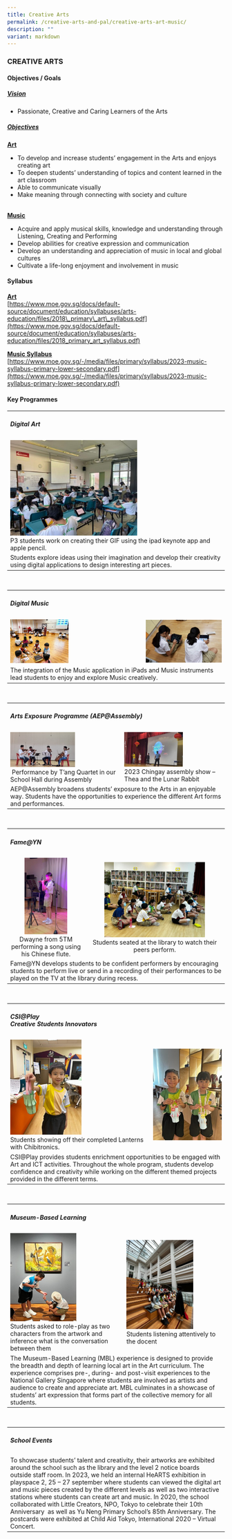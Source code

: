 ```yaml
---
title: Creative Arts
permalink: /creative-arts-and-pal/creative-arts-art-music/
description: ""
variant: markdown
---
```

### CREATIVE ARTS

#### Objectives / Goals

<h5><u> Vision </u></h5>

* Passionate, Creative and Caring Learners of the Arts

<h5><u> Objectives </u></h5>
<u><b>Art</b></u><br>  

* To develop and increase students’ engagement in the Arts and enjoys creating art<br>
* To deepen students’ understanding of topics and content learned in the art classroom<br>
* Able to communicate visually<br>
* Make meaning through connecting with society and culture<br><br>

<u><b>Music</b></u><br>
   
* Acquire and apply musical skills, knowledge and understanding through Listening, Creating and Performing<br>
* Develop abilities for creative expression and communication<br>
* Develop an understanding and appreciation of music in local and global cultures<br>
* Cultivate a life-long enjoyment and involvement in music<br>

####  Syllabus

<b><u>Art</u></b> <br>
[https://www.moe.gov.sg/docs/default-source/document/education/syllabuses/arts-education/files/2018\_primary\_art\_syllabus.pdf](https://www.moe.gov.sg/docs/default-source/document/education/syllabuses/arts-education/files/2018_primary_art_syllabus.pdf)

<b><u>Music Syllabus</u></b> <br>
[https://www.moe.gov.sg/-/media/files/primary/syllabus/2023-music-syllabus-primary-lower-secondary.pdf](https://www.moe.gov.sg/-/media/files/primary/syllabus/2023-music-syllabus-primary-lower-secondary.pdf)



#### Key Programmes


<table>
	<tbody><tr>
		<td colspan="3">
			<h5> Digital Art </h5>
		</td>
	</tr>
	<tr>
		<td><img src="/images/digital%20art.jpg" style="width:60%"><br>P3 students work on creating their GIF using the ipad keynote app and apple pencil.</td>
	</tr>
	<tr>
		<td colspan="3">	   
Students explore ideas using their imagination and develop their creativity using digital applications to design interesting art pieces.
		</td>
	</tr>
</tbody></table><br>


<table>
	<tbody><tr>
		<td colspan="3">
			<h5> Digital Music </h5>
		</td>
	</tr>
	<tr>
		<td><img src="/images/digital%20music%201.jpg" style="width:45%"></td>
			<td><img src="/images/digital%20music%202.jpg" style="width%"></td>
	</tr>
	<tr>
		<td colspan="3">	   
The integration of the Music application in iPads and Music instruments lead students to enjoy and explore Music creatively.
		</td>
	</tr>
</tbody></table><br>

<table>
	<tbody><tr>
		<td colspan="3">
			<h5>Arts Exposure Programme (AEP@Assembly) </h5>
		</td>
	</tr>
	<tr>
		<td><img src="/images/arts%20exposure%20programme%201.jpg" style="width:60%"><br>   &nbsp;Performance by T’ang Quartet in our School Hall during Assembly</td>
			<td><img src="/images/arts%20exposure%20programme%202.jpg" style="width:60%"><br>2023 Chingay assembly show – Thea and the Lunar Rabbit</td>
	</tr>
	<tr>
		<td colspan="3">	   
AEP@Assembly broadens students’ exposure to the Arts in an enjoyable way. Students have the opportunities to experience the different Art forms and performances.
		</td>
	</tr>
</tbody></table><br>

<table>
	<tbody><tr>
		<td colspan="3">
			<h5>Fame@YN </h5>
		</td>
	</tr>
	<tr>
		<td><center><img src="/images/fame@yn1.jpg" style="width:60%"><br>  Dwayne from 5TM performing a song using his Chinese flute.</center></td>
			<td><center><img src="/images/fame@yn2.jpg" style="width:75%"><br>   Students seated at the library to watch their peers perform.</center></td>
	</tr>
	<tr>
		<td colspan="3">	   
Fame@YN develops students to be confident performers by encouraging students to perform live or send in a recording of their performances to be played on the TV at the library during recess.
		</td>
	</tr>
</tbody></table><br>

<table>
	<tbody><tr>
		<td colspan="3">
			<h5>   CSI@Play<br>  
Creative Students Innovators</h5>
		</td>
	</tr>
	<tr>
		<td><img src="/images/csi_01.jpg" style="width:52%"><br>Students showing off their completed Lanterns with Chibitronics.</td>
			<td><img src="/images/csi_02.jpg" style="width:%"></td>
	</tr>
	<tr>
		<td colspan="3">	   
CSI@Play provides students enrichment opportunities to be engaged with Art and ICT activities. Throughout the whole program, students develop confidence and creativity while working on the different themed projects provided in the different terms.
		</td>
	</tr>
</tbody></table><br>


<table>
	<tbody><tr>
		<td colspan="3">
			<h5>   Museum-Based Learning</h5>
		</td>
	</tr>
	<tr>
		<td><img src="/images/museum-based%20learning1.jpg" style="width:60%"><br>   Students asked to role-play as two characters  
from the artwork and inference what is the  
conversation between them</td>
			<td><img src="/images/museum-based%20learning2.jpg" style="width:70%"><br>Students listening attentively to the docent</td>
	</tr>
	<tr>
		<td colspan="3">	   
The Museum-Based Learning (MBL) experience is designed to provide the breadth and depth of learning local art in the Art curriculum. The experience comprises pre-, during- and post-visit experiences to the National Gallery Singapore where students are involved as artists and audience to create and appreciate art. MBL culminates in a showcase of students’ art expression that forms part of the collective memory for all students.
		</td>
	</tr>
</tbody></table><br>


<table>
	<tbody><tr>
		<td colspan="3">
			<h5>School Events</h5>
		</td>
	</tr>
	<tr>
		<td colspan="3">	   
   To showcase students’ talent and creativity, their artworks are exhibited around the school such as the library and the level 2 notice boards outside staff room.  
In 2023, we held an internal HeARTS exhibition in playspace 2, 25 – 27 september where students can viewed the digital art and music pieces created by the different levels as well as two interactive stations where students can create art and music.  
In 2020, the school collaborated with Little Creators, NPO, Tokyo to celebrate their 10th Anniversary&nbsp; as well as Yu Neng Primary School’s 85th&nbsp;Anniversary. The postcards were exhibited at Child Aid Tokyo, International 2020 – Virtual Concert.
		</td>
	</tr>
</tbody></table><br>